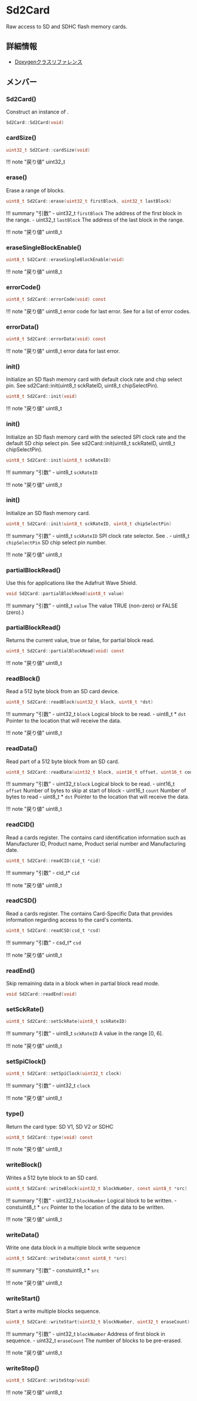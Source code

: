 # Sd2Card

Raw access to SD and SDHC flash memory cards. 

## 詳細情報

- [Doxygenクラスリファレンス](https://lang-ship.com/reference/Arduino/latest/class_sd2_card.html)

## メンバー

### Sd2Card()


Construct an instance of . 
```c
Sd2Card::Sd2Card(void)
```



### cardSize()




```c
uint32_t Sd2Card::cardSize(void)
```

!!! note "戻り値"
	uint32_t



### erase()


Erase a range of blocks.
```c
uint8_t Sd2Card::erase(uint32_t firstBlock, uint32_t lastBlock)
```

!!! summary "引数"
	- uint32_t `firstBlock` The address of the first block in the range. 
	- uint32_t `lastBlock` The address of the last block in the range.

!!! note "戻り値"
	uint8_t



### eraseSingleBlockEnable()




```c
uint8_t Sd2Card::eraseSingleBlockEnable(void)
```

!!! note "戻り値"
	uint8_t



### errorCode()




```c
uint8_t Sd2Card::errorCode(void) const
```

!!! note "戻り値"
	uint8_t error code for last error. See  for a list of error codes. 



### errorData()




```c
uint8_t Sd2Card::errorData(void) const
```

!!! note "戻り値"
	uint8_t error data for last error. 



### init()


Initialize an SD flash memory card with default clock rate and chip select pin. See sd2Card::init(uint8_t sckRateID, uint8_t chipSelectPin). 
```c
uint8_t Sd2Card::init(void)
```

!!! note "戻り値"
	uint8_t



### init()


Initialize an SD flash memory card with the selected SPI clock rate and the default SD chip select pin. See sd2Card::init(uint8_t sckRateID, uint8_t chipSelectPin). 
```c
uint8_t Sd2Card::init(uint8_t sckRateID)
```

!!! summary "引数"
	- uint8_t `sckRateID` 

!!! note "戻り値"
	uint8_t



### init()


Initialize an SD flash memory card.
```c
uint8_t Sd2Card::init(uint8_t sckRateID, uint8_t chipSelectPin)
```

!!! summary "引数"
	- uint8_t `sckRateID` SPI clock rate selector. See . 
	- uint8_t `chipSelectPin` SD chip select pin number.

!!! note "戻り値"
	uint8_t



### partialBlockRead()


Use this for applications like the Adafruit Wave Shield.
```c
void Sd2Card::partialBlockRead(uint8_t value)
```

!!! summary "引数"
	- uint8_t `value` The value TRUE (non-zero) or FALSE (zero).) 



### partialBlockRead()


Returns the current value, true or false, for partial block read. 
```c
uint8_t Sd2Card::partialBlockRead(void) const
```

!!! note "戻り値"
	uint8_t



### readBlock()


Read a 512 byte block from an SD card device.
```c
uint8_t Sd2Card::readBlock(uint32_t block, uint8_t *dst)
```

!!! summary "引数"
	- uint32_t `block` Logical block to be read. 
	- uint8_t * `dst` Pointer to the location that will receive the data.

!!! note "戻り値"
	uint8_t



### readData()


Read part of a 512 byte block from an SD card.
```c
uint8_t Sd2Card::readData(uint32_t block, uint16_t offset, uint16_t count, uint8_t *dst)
```

!!! summary "引数"
	- uint32_t `block` Logical block to be read. 
	- uint16_t `offset` Number of bytes to skip at start of block 
	- uint16_t `count` Number of bytes to read 
	- uint8_t * `dst` Pointer to the location that will receive the data. 

!!! note "戻り値"
	uint8_t



### readCID()


Read a cards  register. The  contains card identification information such as Manufacturer ID, Product name, Product serial number and Manufacturing date. 
```c
uint8_t Sd2Card::readCID(cid_t *cid)
```

!!! summary "引数"
	- cid_t* `cid` 

!!! note "戻り値"
	uint8_t



### readCSD()


Read a cards  register. The  contains Card-Specific Data that provides information regarding access to the card's contents. 
```c
uint8_t Sd2Card::readCSD(csd_t *csd)
```

!!! summary "引数"
	- csd_t* `csd` 

!!! note "戻り値"
	uint8_t



### readEnd()


Skip remaining data in a block when in partial block read mode. 
```c
void Sd2Card::readEnd(void)
```



### setSckRate()




```c
uint8_t Sd2Card::setSckRate(uint8_t sckRateID)
```

!!! summary "引数"
	- uint8_t `sckRateID` A value in the range [0, 6].

!!! note "戻り値"
	uint8_t



### setSpiClock()



```c
uint8_t Sd2Card::setSpiClock(uint32_t clock)
```

!!! summary "引数"
	- uint32_t `clock` 

!!! note "戻り値"
	uint8_t



### type()


Return the card type: SD V1, SD V2 or SDHC 
```c
uint8_t Sd2Card::type(void) const
```

!!! note "戻り値"
	uint8_t



### writeBlock()


Writes a 512 byte block to an SD card.
```c
uint8_t Sd2Card::writeBlock(uint32_t blockNumber, const uint8_t *src)
```

!!! summary "引数"
	- uint32_t `blockNumber` Logical block to be written. 
	- constuint8_t * `src` Pointer to the location of the data to be written. 

!!! note "戻り値"
	uint8_t



### writeData()


Write one data block in a multiple block write sequence 
```c
uint8_t Sd2Card::writeData(const uint8_t *src)
```

!!! summary "引数"
	- constuint8_t * `src` 

!!! note "戻り値"
	uint8_t



### writeStart()


Start a write multiple blocks sequence.
```c
uint8_t Sd2Card::writeStart(uint32_t blockNumber, uint32_t eraseCount)
```

!!! summary "引数"
	- uint32_t `blockNumber` Address of first block in sequence. 
	- uint32_t `eraseCount` The number of blocks to be pre-erased.

!!! note "戻り値"
	uint8_t



### writeStop()




```c
uint8_t Sd2Card::writeStop(void)
```

!!! note "戻り値"
	uint8_t



